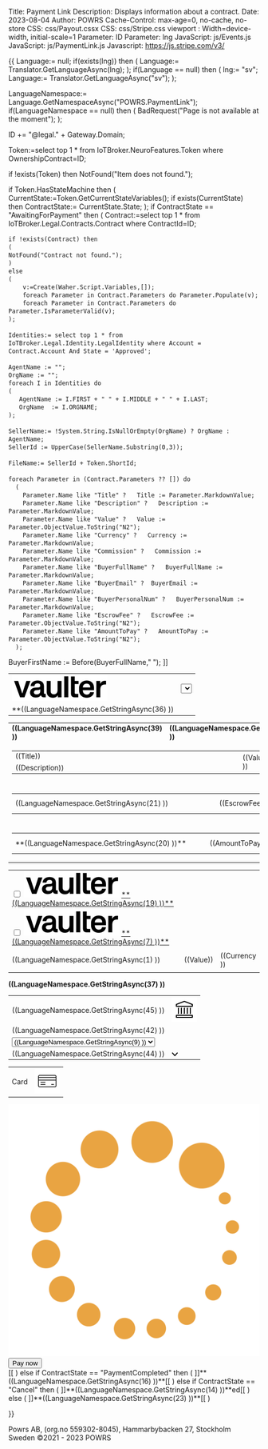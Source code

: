 ﻿Title: Payment Link
Description: Displays information about a contract.
Date: 2023-08-04
Author: POWRS
Cache-Control: max-age=0, no-cache, no-store
CSS: css/Payout.cssx
CSS: css/Stripe.css
viewport : Width=device-width, initial-scale=1
Parameter: ID
Parameter: lng
JavaScript: js/Events.js
JavaScript: js/PaymentLink.js
Javascript: https://js.stripe.com/v3/

<main class="border-radius">
<div class="content">
{{
 Language:= null;
if(exists(lng)) then 
(
  Language:= Translator.GetLanguageAsync(lng);
);
if(Language == null) then 
(
 lng:= "sv";
 Language:= Translator.GetLanguageAsync("sv");
);

LanguageNamespace:= Language.GetNamespaceAsync("POWRS.PaymentLink");
if(LanguageNamespace == null) then 
(
 BadRequest("Page is not available at the moment");
);

ID += "@legal." + Gateway.Domain; 

Token:=select top 1 * from IoTBroker.NeuroFeatures.Token where OwnershipContract=ID;

if !exists(Token) then 
	NotFound("Item does not found.");

if Token.HasStateMachine then
(
	CurrentState:=Token.GetCurrentStateVariables();
	if exists(CurrentState) then
		ContractState:= CurrentState.State;
);
if ContractState == "AwaitingForPayment" then 
(
    Contract:=select top 1 * from IoTBroker.Legal.Contracts.Contract where ContractId=ID;
   
    if !exists(Contract) then
    (
	NotFound("Contract not found.");
    )
    else
    (
	    v:=Create(Waher.Script.Variables,[]);
	    foreach Parameter in Contract.Parameters do Parameter.Populate(v);
	    foreach Parameter in Contract.Parameters do Parameter.IsParameterValid(v);
    );

    Identities:= select top 1 * from IoTBroker.Legal.Identity.LegalIdentity where Account = Contract.Account And State = 'Approved';

    AgentName := "";
    OrgName := "";
    foreach I in Identities do
    (
       AgentName := I.FIRST + " " + I.MIDDLE + " " + I.LAST;
       OrgName  := I.ORGNAME;
    );

    SellerName:= !System.String.IsNullOrEmpty(OrgName) ? OrgName : AgentName;
    SellerId := UpperCase(SellerName.Substring(0,3)); 

    FileName:= SellerId + Token.ShortId;

    foreach Parameter in (Contract.Parameters ?? []) do 
      (
        Parameter.Name like "Title" ?   Title := Parameter.MarkdownValue;
        Parameter.Name like "Description" ?   Description := Parameter.MarkdownValue;
        Parameter.Name like "Value" ?   Value := Parameter.ObjectValue.ToString("N2");
        Parameter.Name like "Currency" ?   Currency := Parameter.MarkdownValue;
        Parameter.Name like "Commission" ?   Commission := Parameter.MarkdownValue;
        Parameter.Name like "BuyerFullName" ?   BuyerFullName := Parameter.MarkdownValue;
        Parameter.Name like "BuyerEmail" ?  BuyerEmail := Parameter.MarkdownValue;
        Parameter.Name like "BuyerPersonalNum" ?   BuyerPersonalNum := Parameter.MarkdownValue;
        Parameter.Name like "EscrowFee" ?   EscrowFee := Parameter.ObjectValue.ToString("N2");
        Parameter.Name like "AmountToPay" ?   AmountToPay := Parameter.ObjectValue.ToString("N2");
      );
BuyerFirstName := Before(BuyerFullName," ");
]] <table style="width:100%">
  <tr class="welcomeLbl">   
    <td><img class="vaulterLogo" src="./resources/vaulter_txt.svg" alt="Vaulter"/> </td>
    <td coolspan="2">
       <select class="select-lng" title="languageDropdown" id="languageDropdown"></select></td>
  </tr>
   <tr>
     <td>**((LanguageNamespace.GetStringAsync(36) ))</td>
</tr>
</table>

<input type="hidden" value="((lng ))" id="prefferedLanguage"/>
<input type="hidden" value="POWRS.PaymentLink" id="Namespace"/>
<input type="hidden" value="((LanguageNamespace.GetStringAsync(10) ))" id="SelectedAccountOk"/>
<input type="hidden" value="((LanguageNamespace.GetStringAsync(24) ))" id="SelectedAccountNotOk"/>
<input type="hidden" value="((LanguageNamespace.GetStringAsync(25) ))" id="QrCodeScanMessage"/>
<input type="hidden" value="((LanguageNamespace.GetStringAsync(26) ))" id="QrCodeScanTitle"/>
<input type="hidden" value="((LanguageNamespace.GetStringAsync(27) ))" id="TransactionCompleted"/>
<input type="hidden" value="((LanguageNamespace.GetStringAsync(28) ))" id="TransactionFailed"/>
<input type="hidden" value="((LanguageNamespace.GetStringAsync(29) ))" id="TransactionInProgress"/>
<input type="hidden" value="((LanguageNamespace.GetStringAsync(30) ))" id="OpenLinkOnPhoneMessage"/>

<input type="hidden" value="((Token.TokenId))" id="TokenId"/>
<input type="hidden" value="((Contract.ContractId))" id="contractId"/>
<input type="hidden" value="((BuyerPersonalNum))" id="personalNumber"/>
<input type="hidden" value="((BuyerFullName))" id="buyerFullName"/>
<input type="hidden" value="((BuyerEmail))" id="buyerEmail"/>
<input type="hidden" value="((FileName))" id="fileName"/>
<input type="hidden" value="((LanguageNamespace.GetStringAsync(34) ))" id="cardHolderTxt"/>
<input type="hidden" value="((LanguageNamespace.GetStringAsync(35) ))" id="cardHolderNameTxt"/>

<div class="payment-details">
  <table style="width:100%">
    <tr class="table-row">
      <td class="item-header"><strong>((LanguageNamespace.GetStringAsync(39) ))<strong></td>
      <td class="price-header"><strong>((LanguageNamespace.GetStringAsync(40) ))<strong></td>
    </tr>
    <tr>
      <td colspan="2" class="item border-radius">
        <table style="vertical-align:middle; width:100%;">
          <tr>
            <td style="width:80%;"> ((Title))</td>
            <td class="itemPrice" rowspan="2">((Value ))
            <td>
            <td style="width:10%;" rowspan="2" class="currencyLeft"> ((Currency )) </td>
          </tr>
          <tr>
            <td style="width:70%"> ((Description))</td>
          </tr>
        </table>
      </td>
    </tr>
    <tr class="spaceUnder">
      <td colspan="2"></td>
    </tr>
    <tr class="spaceUnder">
      <td colspan="2" class="item border-radius">
        <table style="vertical-align:middle; width:100%;">
          <tr>
            <td style="width:80%">((LanguageNamespace.GetStringAsync(21) ))</td>
            <td class="itemPrice" rowspan="2">((EscrowFee))
            <td>
            <td style="width:10%;" rowspan="2" class="currencyLeft"> ((Currency )) </td>
          </tr>
        </table>
      </td>
    </tr>
    <tr class="spaceUnder">
      <td colspan="2"></td>
    </tr>
    <tr>
      <td colspan="2" class="item border-radius">
        <table style="vertical-align:middle; width:100%;">
          <tr>
            <td style="width:80%">**((LanguageNamespace.GetStringAsync(20) ))**</td>
            <td class="itemPrice" rowspan="2">((AmountToPay))
            <td>
            <td style="width:10%;" rowspan="2" class="currencyLeft"> ((Currency )) </td>
          </tr>
        </table>
      </td>
    </tr>
  </table>
</div>
<div class="spaceItem"></div>
<div class="vaulter-details">
<table style="width:100%">

 <tr >
  <td colspan="3">
     <input type="checkbox" id="termsAndCondition" name="termsAndCondition" onclick="UserAgree();"> 
     <label for="termsAndCondition"> 
        <img class="logo_small" for="termsAndCondition" src="./resources/vaulter_txt.svg" alt="Vaulter"/> 
        <a href="https://www.powrs.se/terms-and-conditions-payment-link" target="_blank">**((LanguageNamespace.GetStringAsync(19) ))**</a></label>    
 </td>
 </tr>
 <tr class="spaceUnder">
    <td colspan="3">
      <input type="checkbox" id="purchaseAgreement" name="purchaseAgreement" onclick="UserAgree();"/>
      <label for="purchaseAgreement">
         <img class="logo_small" for="termsAndCondition" src="./resources/vaulter_txt.svg" alt="Vaulter"/> 
         <a href="#" onclick="generatePDF();event.preventDefault();" >**((LanguageNamespace.GetStringAsync(7) ))**</a>
     </label> 
   </td>
 </tr>
 <tr class="spaceUnder"><td colspan="3"> </td></tr>
  <tr class="safeguarded" >
     <td style="width:80%; text-align:left">((LanguageNamespace.GetStringAsync(1) ))</td>
     <td class="moneyRight itemPrice">((Value))</td>
     <td class="currencyLeft" style="width:10%;" >((Currency ))</td>
 </tr>
 <tr class="spaceUnder"><td colspan="3"> </td></tr>
 
 </table>

</div>
<div class="spaceItem"></div>
<div>
  <label class=""><strong>((LanguageNamespace.GetStringAsync(37) ))</strong></label>
</div>

<div class="payment-method">
<form id="payment-method" >
  <table class="payment-method-tbl">
   <tr id="payment-direct-bank-btn" class="payment-method-btn" >
    <td class="payment-method-txt" onclick="StartBankPayment()">
       <element id="stripe-method-bank" >((LanguageNamespace.GetStringAsync(45) )) </element>      
    </td>
    <td class="payment-method-img">
      <img class="bank-img"  src="./resources/direct_payment.svg" alt="bank"/> 
    </td>
   </tr>
   <tr id="payment-notice-lbl" class="payment-notice-lbl">
     <td colspan="2" >
      ((LanguageNamespace.GetStringAsync(42) ))
     </td>
   </tr>
   <tr id="payment-bank-btn" class="payment-bank-btn">
     <td colspan="2" id="bank-list">
         <select title="serviceProvidersSelect" name="serviceProvidersSelect" id="serviceProvidersSelect" class="selectBank" >
          <option value="none" selected disabled hidden>((LanguageNamespace.GetStringAsync(9) ))</option>
      </select>
     </td>
   </tr>
   <tr id="payment-other-methods" class="payment-other-methods">
     <td onclick="ExpandOtherPaymentMethods(true)">
      ((LanguageNamespace.GetStringAsync(44) ))
     </td>
     <td  class="payment-other-methods-img" >
        <img class="expand-img"  src="./resources/expand.svg" alt="expand"/> 
     </td>
   </tr>
  </table> 
 </form>
  <table id="payment-card-tbl">
   <tr id="payment-card-btn" class="payment-method-btn">
     <td class="payment-method-txt" onclick="StartCardPayment()">
        <element id="stripe-method-card" >Card</element>
    </td>
    <td class="payment-method-img">
      <img class="card-img"  src="./resources/credit-card-payment.svg" alt="bank"/> 
    </td>
   </tr>
  </table> 
<form id="payment-form-bank">
  <div id="QrCode" class="center_qr_img"></div>
  <div id="spinnerContainer">
  <img src="./resources/spinner.gif" alt="loadingSpinner">
  </div>
</form>
<form id="payment-form-card">
   <div id="link-authentication-element">
   </div>
   <div id="payment-element">
   </div>
    <div class="stripe-name-div">
         <div class=">
           <input type="text" inputmode="text" name="linkLegalName" id="Field-linkLegalNameInput" 
            placeholder="First and last name" 
            autocomplete="billing name" 
            aria-invalid="false" aria-required="false" class="stipe-name-input" value=""/>
       </div>
   <div>
   <div class="stripe-submit-div">
    <button id="stripe-submit" class="stripe-button stripe-hide" type="submit" >Pay now</button>
   </div>
  </form>


</div>
<div class="spaceItem"></div>
 

</main>
[[
)
else if ContractState == "PaymentCompleted" then 
(
]]**((LanguageNamespace.GetStringAsync(16) ))**[[
)
else if ContractState == "Cancel" then 
(
]]**((LanguageNamespace.GetStringAsync(14) ))**ed[[
)
else 
(
]]**((LanguageNamespace.GetStringAsync(23) ))**[[
)

}}

</div>


<div class="footer-parent">
  <div class="footer">
   Powrs AB, (org.no 559302-8045), Hammarbybacken 27, Stockholm <br/>Sweden ©2021 - 2023 POWRS 
  </div>
</div>